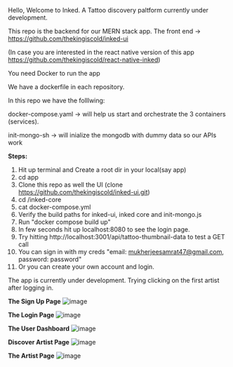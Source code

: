 Hello, Welcome to Inked. A Tattoo discovery paltform currently under development. 


This repo is the backend for our MERN stack app. 
The front end -> https://github.com/thekingiscold/inked-ui

(In case you are interested in the react native version of this app 
https://github.com/thekingiscold/react-native-inked)

You need Docker to run the app

We have a dockerfile in each repository. 

In this repo we have the folllwing:

docker-compose.yaml -> will help us start and orchestrate the 3 containers (services). 

init-mongo-sh -> will inialize the mongodb with dummy data so our APIs work

__Steps:__

1. Hit up terminal and Create a root dir in your local(say app)
2. cd app
3. Clone this repo as well the UI (clone https://github.com/thekingiscold/inked-ui.git)
4. cd /inked-core
5. cat docker-compose.yml
6. Verify the build paths for inked-ui, inked core and init-mongo.js
7. Run "docker compose build up"
8. In few seconds hit up localhost:8080 to see the login page.
9. Try hitting http://localhost:3001/api/tattoo-thumbnail-data to test a GET call
10. You can sign in with my creds "email: mukherjeesamrat47@gmail.com, password: password"
11. Or you can create your own account and login.

The app is currently under development. Trying clicking on the first artist after logging in.

__The Sign Up Page__
![image](https://github.com/thekingiscold/inked-core/assets/81083729/26631b1d-8dee-4469-af56-cc5a5992fa27)

__The Login Page__
![image](https://github.com/thekingiscold/inked-core/assets/81083729/0c56c0a7-7aa8-4d67-99fa-1abbe9f5c482)

__The User Dashboard__
![image](https://github.com/thekingiscold/inked-core/assets/81083729/c6377631-1241-4627-8ecb-6c5ed85b4437)

__Discover Artist Page__
![image](https://github.com/thekingiscold/inked-core/assets/81083729/34a9d282-1b89-4db9-b2e7-887a992bcb25)

__The Artist Page__
![image](https://github.com/thekingiscold/inked-core/assets/81083729/e12b6da9-33e5-489c-a68a-fbc878093d67)
